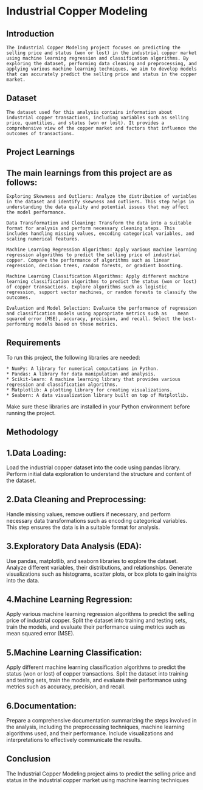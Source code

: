 # Industrial Copper Modeling

## Introduction

    The Industrial Copper Modeling project focuses on predicting the selling price and status (won or lost) in the industrial copper market using machine learning regression and classification algorithms. By exploring the dataset, performing data cleaning and preprocessing, and applying various machine learning techniques, we aim to develop models that can accurately predict the selling price and status in the copper market.

## Dataset

    The dataset used for this analysis contains information about industrial copper transactions, including variables such as selling price, quantities, and status (won or lost). It provides a comprehensive view of the copper market and factors that influence the outcomes of transactions.

## Project Learnings

## The main learnings from this project are as follows:

    Exploring Skewness and Outliers: Analyze the distribution of variables in the dataset and identify skewness and outliers. This step helps in understanding the data quality and potential issues that may affect the model performance.

    Data Transformation and Cleaning: Transform the data into a suitable format for analysis and perform necessary cleaning steps. This includes handling missing values, encoding categorical variables, and scaling numerical features.

    Machine Learning Regression Algorithms: Apply various machine learning regression algorithms to predict the selling price of industrial copper. Compare the performance of algorithms such as linear regression, decision trees, random forests, or gradient boosting.

    Machine Learning Classification Algorithms: Apply different machine learning classification algorithms to predict the status (won or lost) of copper transactions. Explore algorithms such as logistic regression, support vector machines, or random forests to classify the outcomes.

    Evaluation and Model Selection: Evaluate the performance of regression and classification models using appropriate metrics such as    mean squared error (MSE), accuracy, precision, and recall. Select the best-performing models based on these metrics.

## Requirements
To run this project, the following libraries are needed:

    * NumPy: A library for numerical computations in Python.
    * Pandas: A library for data manipulation and analysis.
    * Scikit-learn: A machine learning library that provides various regression and classification algorithms.
    * Matplotlib: A plotting library for creating visualizations.
    * Seaborn: A data visualization library built on top of Matplotlib.
Make sure these libraries are installed in your Python environment before running the project.

## Methodology

## 1.Data Loading:
  Load the industrial copper dataset into the code using pandas library. Perform initial data exploration to understand the structure and content of the dataset.

## 2.Data Cleaning and Preprocessing: 
  Handle missing values, remove outliers if necessary, and perform necessary data transformations such as encoding categorical variables. This step ensures the data is in a suitable format for analysis.

## 3.Exploratory Data Analysis (EDA): 
  Use pandas, matplotlib, and seaborn libraries to explore the dataset. Analyze different variables, their distributions, and relationships. Generate visualizations such as histograms, scatter plots, or box plots to gain insights into the data.

## 4.Machine Learning Regression:  
  Apply various machine learning regression algorithms to predict the selling price of industrial copper. Split the dataset into training and testing sets, train the models, and evaluate their performance using metrics such as mean squared error (MSE).

## 5.Machine Learning Classification: 
  Apply different machine learning classification algorithms to predict the status (won or lost) of copper transactions. Split the dataset into training and testing sets, train the models, and evaluate their performance using metrics such as accuracy, precision, and recall.

## 6.Documentation:
  Prepare a comprehensive documentation summarizing the steps involved in the analysis, including the preprocessing techniques, machine learning algorithms used, and their performance. Include visualizations and interpretations to effectively communicate the results.

## Conclusion
  The Industrial Copper Modeling project aims to predict the selling price and status in the industrial copper market using machine learning techniques

